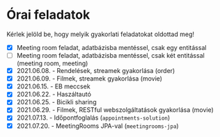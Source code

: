 # Órai feladatok

Kérlek jelöld be, hogy melyik gyakorlati feladatokat oldottad meg!

* [x] Meeting room feladat, adatbázisba mentéssel, csak egy entitással
* [ ] Meeting room feladat, adatbázisba mentéssel, csak két entitással (meeting room, meeting)
* [x] 2021.06.08. - Rendelések, streamek gyakorlása (order)
* [x] 2021.06.09. - Filmek, streamek gyakorlása (movie)
* [x] 2021.06.15. - EB meccsek
* [x] 2021.06.22. - Haszáltautó
* [x] 2021.06.25. - Bicikli sharing
* [x] 2021.06.29. - Filmek, RESTful webszolgáltatások gyakorlása (movie)
* [x] 2021.07.13. - Időpontfoglalás (`appointments-solution`)
* [x] 2021.07.20. - MeetingRooms JPA-val (`meetingrooms-jpa`)